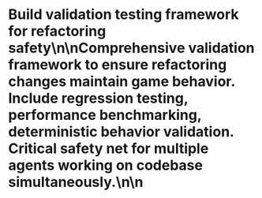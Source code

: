 # Build validation testing framework for refactoring safety\n\nComprehensive validation framework to ensure refactoring changes maintain game behavior. Include regression testing, performance benchmarking, deterministic behavior validation. Critical safety net for multiple agents working on codebase simultaneously.\n\n<!-- GitHub Issue #287 -->
